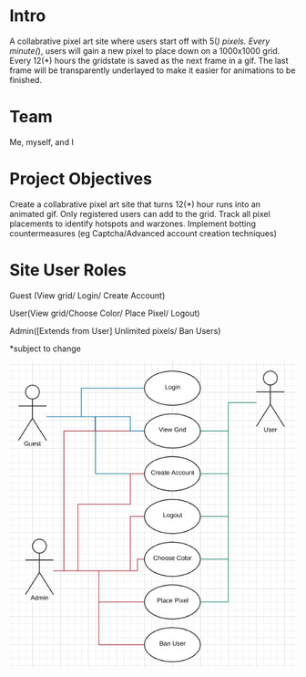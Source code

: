 # Intro
A collabrative pixel art site where users start off with 5(*) pixels. Every minute(*), users will gain a new pixel to place down on a 1000x1000 grid. Every 12(*) hours the gridstate is saved as the next frame in a gif. The last frame will be transparently underlayed to make it easier for animations to be finished.

# Team
Me, myself, and I

# Project Objectives
Create a collabrative pixel art site that turns 12(*) hour runs into an animated gif.
Only registered users can add to the grid.
Track all pixel placements to identify hotspots and warzones.
Implement botting countermeasures (eg Captcha/Advanced account creation techniques)

# Site User Roles
Guest (View grid/ Login/ Create Account)

User(View grid/Choose Color/ Place Pixel/ Logout)

Admin([Extends from User] Unlimited pixels/ Ban Users)

*subject to change

![alt tag](https://github.com/Toxiatris1/PlaceThing/blob/master/UseCase.JPG)
